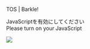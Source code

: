 TOS | Barkle!

JavaScriptを有効にしてください  
Please turn on your JavaScript

![](/static-assets/splash.png?1726707426326)